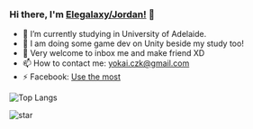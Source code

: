 ### Hi there, I'm [Elegalaxy/Jordan!](https://www.linkedin.com/in/ze-kai-chong-1789591a3/) 👋

- :triangular_ruler: I’m currently studying in University of Adelaide.
- :dart: I am doing some game dev on Unity beside my study too!
- 💬 Very welcome to inbox me and make friend XD
- 📫 How to contact me: [yokai.czk@gmail.com](yokai.czk@gmail.com)
- :zap: Facebook: [Use the most](https://www.facebook.com/chong.z.kai/)

![Top Langs](https://github-readme-stats.vercel.app/api/top-langs/?username=Elegalaxy&hide=javascript,html,css)

![star](https://github-readme-stats.vercel.app/api?username=Elegalaxy&show_icons=true&count_private=true&hide=prs&theme=graywhite)
